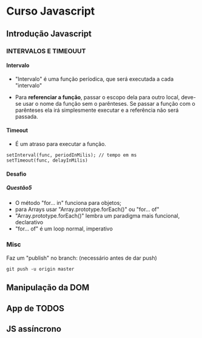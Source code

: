 # Curso Javascript

## Introdução Javascript

### INTERVALOS E TIMEOUUT

#### Intervalo
- "Intervalo" é uma função períodica, que será executada a cada "intervalo"

- Para **referenciar a função**, passar o escopo dela para outro local, deve-se usar o nome da função sem o parênteses. Se passar a função com o parênteses ela irá simplesmente executar e a referência não será passada.

#### Timeout
- É um atraso para executar a função.

```
setInterval(func, periodInMilis); // tempo em ms
setTimeout(func, delayInMilis)
```

#### Desafio

##### Questão5 

- O método "for... in" funciona para objetos; 
- para Arrays usar "Array.prototype.forEach()" ou "for... of"
- "Array.prototype.forEach()" lembra um paradigma mais funcional, declarativo
- "for... of" é um loop normal, imperativo

### Misc

Faz um "publish" no branch: (necessário antes de dar push)
``` 
git push -u origin master
```

## Manipulação da DOM


## App de TODOS

## JS assíncrono